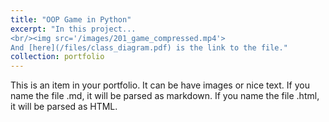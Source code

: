 ```yaml
---
title: "OOP Game in Python"
excerpt: "In this project... 
<br/><img src='/images/201_game_compressed.mp4'>
And [here](/files/class_diagram.pdf) is the link to the file."
collection: portfolio
---
```


This is an item in your portfolio. It can be have images or nice text. If you name the file .md, it will be parsed as markdown. If you name the file .html, it will be parsed as HTML.  
